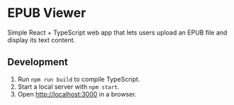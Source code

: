 # EPUB Viewer

Simple React + TypeScript web app that lets users upload an EPUB file and display its text content.

## Development

1. Run `npm run build` to compile TypeScript.
2. Start a local server with `npm start`.
3. Open [http://localhost:3000](http://localhost:3000) in a browser.
